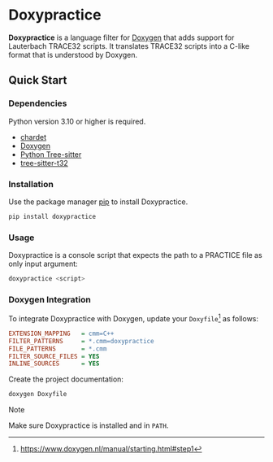 # Doxypractice

**Doxypractice** is a language filter for [Doxygen](https://www.doxygen.nl) that adds support for Lauterbach TRACE32 scripts.
It translates TRACE32 scripts into a C-like format that is understood by Doxygen.

## Quick Start

### Dependencies

Python version 3.10 or higher is required.

- [chardet](https://github.com/chardet/chardet)
- [Doxygen](https://www.doxygen.nl)
- [Python Tree-sitter](https://github.com/tree-sitter/py-tree-sitter)
- [tree-sitter-t32](https://codeberg.org/xasc/tree-sitter-t32)

### Installation

Use the package manager [pip](https://pip.pypa.io/en/stable/) to install Doxypractice.

```bash
pip install doxypractice
```

### Usage

Doxypractice is a console script that expects the path to a PRACTICE file as only input argument:

```bash
doxypractice <script>
```

### Doxygen Integration

To integrate Doxypractice with Doxygen, update your `Doxyfile`[^1] as follows:

```ini
EXTENSION_MAPPING   = cmm=C++
FILTER_PATTERNS     = *.cmm=doxypractice
FILE_PATTERNS       = *.cmm
FILTER_SOURCE_FILES = YES
INLINE_SOURCES      = YES
```

Create the project documentation:

```bash
doxygen Doxyfile
```

> [!NOTE]
> Make sure Doxypractice is installed and in `PATH`.

[^1]: https://www.doxygen.nl/manual/starting.html#step1
